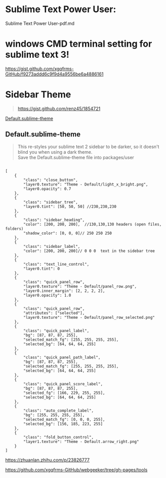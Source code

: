 # Sublime Text Power User:


Sublime Text Power User-pdf.md

# windows CMD terminal setting for sublime text 3!

https://gist.github.com/xgqfrms-GitHub/f9273addd6c9f9d4a9556be6a4886161


#  Sidebar Theme


> https://gist.github.com/renz45/1854721


[Default.sublime-theme](Default.sublime-theme)


## Default.sublime-theme
> This re-styles your sublime text 2 sidebar to be darker, so it doesn't blind you when using a dark theme.  
> Save the Default.sublime-theme file into packages/user  

```code

[
    {
        "class": "close_button",
        "layer0.texture": "Theme - Default/light_x_bright.png",
        "layer0.opacity": 0.7
    },
    {
        "class": "sidebar_tree",
        "layer0.tint": [50, 50, 50] //230,230,230
    },
    {
        "class": "sidebar_heading",
        "color": [200, 200, 200],  //130,130,130 headers (open files, folders)
        "shadow_color": [0, 0, 0]// 250 250 250
    },
    {
        "class": "sidebar_label",
        "color": [200, 200, 200]// 0 0 0  text in the sidebar tree
    },
    {
        "class": "text_line_control",
        "layer0.tint": 0
    },
    {
        "class": "quick_panel_row",
        "layer0.texture": "Theme - Default/panel_row.png",
        "layer0.inner_margin": [2, 2, 2, 2],
        "layer0.opacity": 1.0
    },
    {
        "class": "quick_panel_row",
        "attributes": ["selected"],
        "layer0.texture": "Theme - Default/panel_row_selected.png"
    },
    {
        "class": "quick_panel_label",
        "bg": [87, 87, 87, 255],
        "selected_match_fg": [255, 255, 255, 255],
        "selected_bg": [64, 64, 64, 255]
    },
    {
        "class": "quick_panel_path_label",
        "bg": [87, 87, 87, 255],
        "selected_match_fg": [255, 255, 255, 255],
        "selected_bg": [64, 64, 64, 255]
    },
    {
        "class": "quick_panel_score_label",
        "bg": [87, 87, 87, 255],
        "selected_fg": [166, 229, 255, 255],
        "selected_bg": [64, 64, 64, 255]
    },
    {
        "class": "auto_complete_label",
        "bg": [255, 255, 255, 255],
        "selected_match_fg": [0, 0, 0, 255],
        "selected_bg": [156, 185, 223, 255]
    },
    {
        "class": "fold_button_control",
        "layer1.texture": "Theme - Default.arrow_right.png"
    }
]
``` 



https://zhuanlan.zhihu.com/p/23826777  

https://github.com/xgqfrms-GitHub/webgeeker/tree/gh-pages/tools   







